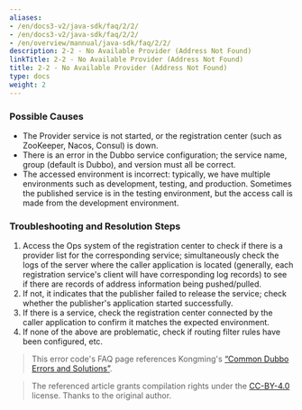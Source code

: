 ```yaml
---
aliases:
- /en/docs3-v2/java-sdk/faq/2/2/
- /en/docs3-v2/java-sdk/faq/2/2/
- /en/overview/mannual/java-sdk/faq/2/2/
description: 2-2 - No Available Provider (Address Not Found)
linkTitle: 2-2 - No Available Provider (Address Not Found)
title: 2-2 - No Available Provider (Address Not Found)
type: docs
weight: 2
---
```







### Possible Causes
* The Provider service is not started, or the registration center (such as ZooKeeper, Nacos, Consul) is down.
* There is an error in the Dubbo service configuration; the service name, group (default is Dubbo), and version must all be correct.
* The accessed environment is incorrect: typically, we have multiple environments such as development, testing, and production. Sometimes the published service is in the testing environment, but the access call is made from the development environment.

### Troubleshooting and Resolution Steps
1. Access the Ops system of the registration center to check if there is a provider list for the corresponding service; simultaneously check the logs of the server where the caller application is located (generally, each registration service's client will have corresponding log records) to see if there are records of address information being pushed/pulled.
2. If not, it indicates that the publisher failed to release the service; check whether the publisher's application started successfully.
3. If there is a service, check the registration center connected by the caller application to confirm it matches the expected environment.
4. If none of the above are problematic, check if routing filter rules have been configured, etc.


> This error code's FAQ page references Kongming's [“Common Dubbo Errors and Solutions”](https://github.com/StabilityMan/StabilityGuide/blob/master/docs/diagnosis/plugin/rpc/%E7%B3%BB%E7%BB%9F%E7%A8%B3%E5%AE%9A%E6%80%A7%E2%80%94%E2%80%94Dubbo%E5%B8%B8%E8%A7%81%E9%94%99%E8%AF%AF%E5%8F%8A%E8%A7%A3%E5%86%B3%E6%96%B9%E6%B3%95.md).

> The referenced article grants compilation rights under the [CC-BY-4.0](http://creativecommons.org/licenses/by/4.0/) license. Thanks to the original author.

